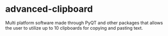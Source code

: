 # advanced-clipboard
Multi platform software made through PyQT and other packages that allows the user to utilize up to 10 clipboards for copying and pasting text.
